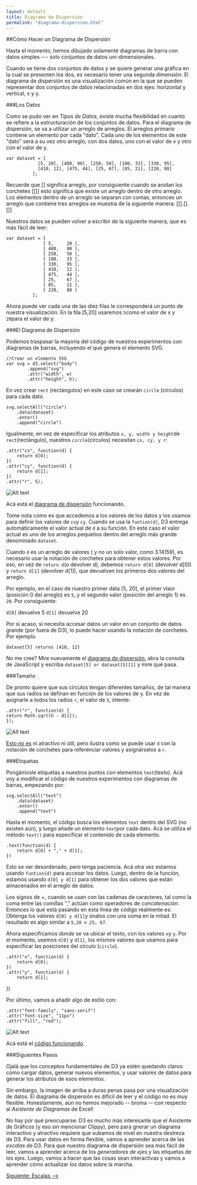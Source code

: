 ```yaml
---
layout: default
title: Diagrama de Dispersión
permalink: "diagrama-dispersion.html"
---
```

##Cómo Hacer un Diagrama de Dispersión

Hasta el momento, hemos dibujado solamente diagramas de barra con datos simples --- solo conjuntos de datos uni-dimensionales.

Cuando se tiene dos conjuntos de datos y se quiere generar una gráfica en la cual se presenten los dos, es necesario tener una segunda dimensión. El diagrama de dispersión es una visualización común en la que se pueden representar dos conjuntos de datos relacionadas en dos ejes: horizontal y vertical, x y y.

###Los Datos

Como se pudo ver en *Tipos de Datos*, existe mucha flexibilidad en cuanto se refiere a la estructuración de los conjuntos de datos. Para el diagrama de dispersión, se va a utilizar un arreglo de arreglos. El arreglos primario contiene un elemento por cada "dato". Cada uno de los elementos de este "dato" será a su vez otro arreglo, con dos datos, uno con el valor de x y otro con el valor de y.

    var dataset = [
                [5, 20], [480, 90], [250, 50], [100, 33], [330, 95],
                [410, 12], [475, 44], [25, 67], [85, 21], [220, 88]
              ];

Recuerde que [] significa arreglo, por consiguiente cuando se anidan los corchetes [[]] esto significa que existe un arreglo dentro de otro arreglo.  Los elementos dentro de un arreglo se separan con comas, entonces un arreglo que contiene tres arreglos se muestra de la siguiente manera: [[].[].[]]

Nuestros datos se pueden volver a escribir de la siguiente manera, que es más fácil de leer:

    var dataset = [
                  [ 5,     20 ],
                  [ 480,   90 ],
                  [ 250,   50 ],
                  [ 100,   33 ],
                  [ 330,   95 ],
                  [ 410,   12 ],
                  [ 475,   44 ],
                  [ 25,    67 ],
                  [ 85,    21 ],
                  [ 220,   88 ]
              ];
              
Ahora puede ver cada una de las diez filas le corresponderá un punto de nuestra visualización. En la fila [5,20] usaremos `5`como el valor de x y `20`para el valor de y.

###El Diagrama de Dispersión

Podemos traspasar la mayoría del código de nuestros experimentos con diagramas de barras, incluyendo el que genera el elemento SVG.

    //Crear un elemento SVG
    var svg = d3.select("body")
            .append("svg")
            .attr("width", w)
            .attr("height", h);
            
En vez crear `rect` (rectángulos) en este caso se crearán `circle` (círculos) para cada dato.

    svg.selectAll("circle")
        .data(dataset)
        .enter()
        .append("circle")

Igualmente, en vez de especificar los atributos `x, y, width y height`de `rect`(rectángulo), nuestros `circle`(círculos) necesitan `cx, cy, y r`: 

    .attr("cx", function(d) {
        return d[0];
    })
    .attr("cy", function(d) {
        return d[1];
    })
    .attr("r", 5);

![Alt text]({{site.url}}/images/puntos1.png)

Acá está el [diagrama de dispersión](http://alignedleft.com/content/03-tutorials/01-d3/140-making-a-scatterplot/1.html) funcionando.

Tome nota cómo es que accedemos a los valores de los datos y los usamos para definir los valores de `cx`y `cy`. Cuando se usa la `funtion(d)`,  D3 entrega automáticamente el valor actual de `d` a su función. En este caso el valor actual es uno de los arreglos pequeños dentro del arreglo más grande denominado `dataset`. 

Cuando `d` es un arreglo de valores ( y no un solo valor, como 3.14159), es necesario usar la notación de corchetes para obtener estos valores. Por eso, en vez de `return d`(o devolver d), debemos `return d[0]` (devolver d[0]) y `return d[1]` (devolver d[1]), que devuelven los primeros dos valores del arreglo.

Por ejemplo, en el caso de nuestro primer data [5, 20], el primer vlaor (posición 0 del arreglo) es `5`, y el segundo valor (posición del arreglo 1) es `20`. Por consiguiente:

`d[0]` devuelve 5
`d[1]` devuelve 20

Por si acaso, si necesita accesar datos un valor en un conjunto de datos grande (por fuera de D3), lo puede hacer usando la notación de corchetes. Por ejemplo.

`dataset[5] returns [410, 12]`

No me cree? Mire nuevamente el [diagrama de dispersión](http://alignedleft.com/content/03-tutorials/01-d3/140-making-a-scatterplot/1.html), abra la consola de JavaScript y escriba `dataset[5] or dataset[5][1]` y mire qué pasa.

###Tamaño

De pronto quiere que sus círculos tengan diferentes tamaños, de tal manera que sus radios se definan en función de los valores de y. En vez de asignarle a todos los radios `r`, el valor de `5`, intente:

    .attr("r", function(d) {
    return Math.sqrt(h - d[1]);
    });

![Alt text]({{site.url}}/images/puntos2.png)

[Esto no es](http://alignedleft.com/content/03-tutorials/01-d3/140-making-a-scatterplot/2.html) ni atractivo ni útil, pero ilustra como se puede usar `d` con la notación de corchetes para referenciar valores y asignárselos a `r`. 

###Etiquetas

Pongámosle etiquetas a nuestros puntos con elementos `text`(texto). Acá voy a modificar el código de nuestros experimentos con diagramas de barras, empezando por:

    svg.selectAll("text")
        .data(dataset)
        .enter()
        .append("text")
        
Hasta el momento, el código busca los elementos `text` dentro del SVG (no existen aún), y luego añade un elemento `text`por cada dato. Acá se utiliza el método `text()` para especificar el contenido de cada elemento.

    .text(function(d) {
        return d[0] + "," + d[1];
    })

Esto se ver desordenado, pero tenga paciencia. Acá otra vez estamos usando `funtion(d)` para accesar los datos. Luego, dentro de la función, estamos usando `d[0] y d[1]` para obtener los dos valores que están almacenados en el arreglo de datos.

Los signos de +, cuando se usan con las cadenas de caracteres, tal como la coma entre las comillas "," actúan como operadores de *concatenación*. Entonces lo que está pasando en esta línea de código realmente es: Obtenga los valores `d[0] y d[1]`y únalos con una coma en la mitad. El resultado es algo similar a `5,20 o 25, 67`.

Ahora especificamos *donde* se va ubicar el texto, con los valores `x`y `y`. Por el momento, usemos `d[0]` y `d[1]`, los mismos valores que usamos para especificar las posiciones del círculo (`circle`). 

    .attr("x", function(d) {
        return d[0];
    })
    .attr("y", function(d) {
        return d[1];
   })


Por último, vamos a añadir algo de estilo con:

    .attr("font-family", "sans-serif")
    .attr("font-size", "11px")
    .attr("fill", "red");

![Alt text]({{site.url}}/images/puntos2.png)

Acá está el [código funcionando](http://alignedleft.com/content/03-tutorials/01-d3/140-making-a-scatterplot/3.html). 


###Siguientes Pasos

Ojalá que los conceptos fundamentales de D3 ya estén quedando claros: cómo cargar datos, generar nuevos elementos, y usar valores de datos para generar los atributos de esos elementos.

Sin embargo, la imagen de arriba a duras penas pasa por una visualización de datos. El diagrama de dispersión es difícil de leer y el código no es muy flexible. Honestamente, aún no hemos mejorado -- broma -- con respecto al *Asistente de Diagramas* de Excel!

No hay por qué preocuparse: D3 es mucho más interesante que el Asistente de Gráficos (y eso sin mencionar Clippy), pero para gnerar un diagrama interactivo y atractivo requiere que subamos de nivel en nuestra destreza de D3. Para usar datos en forma flexible, vamos a aprender acerca de las *escalas* de D3. Para que nuestro diagrama de dispersión sea más fácil de leer, vamos a aprender acerca de los *generadores de ejes* y las etiquetas de los ejes. Luego, vamos a hacer que las cosas sean interactivas y vamos a aprender cómo actualizar los datos sobre la marcha.


[Siguiente: Escalas -->]({{site.url}}/escalas.html)